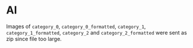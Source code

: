 # AI
Images of `category_0`, `category_0_formatted`, `category_1`, `category_1_formatted`, `category_2` and `category_2_formatted` were sent as zip since file too large.
